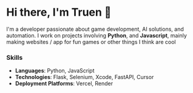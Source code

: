 # Hi there, I'm Truen 👋

I'm a developer passionate about game development, AI solutions, and automation. I work on projects involving **Python**, and **Javascript**, mainly making websites / app for fun games or other things I think are cool

### Skills
- **Languages**: Python, JavaScript
- **Technologies**: Flask, Selenium, Xcode, FastAPI, Cursor
- **Deployment Platforms**: Vercel, Render
